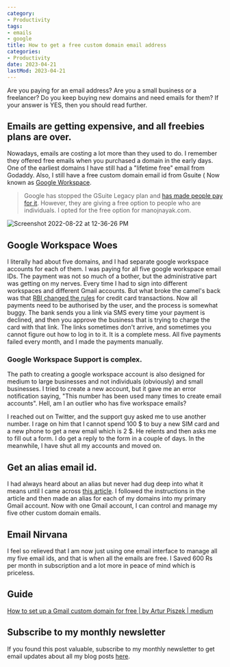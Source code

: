```yaml
---
category:
- Productivity
tags:
- emails
- google
title: How to get a free custom domain email address
categories:
- Productivity
date: 2023-04-21
lastMod: 2023-04-21
---
```

Are you paying for an email address? Are you a small business or a freelancer? Do you keep buying new domains and need emails for them? If your answer is YES, then you should read further.

## Emails are getting expensive, and all freebies plans are over.

Nowadays, emails are costing a lot more than they used to do. I remember they offered free emails when you purchased a domain in the early days. One of the earliest domains I have still had a "lifetime free" email from Godaddy. Also, I still have a free custom domain email id from Gsuite ( Now known as [Google Workspace](https://workspace.google.com/).

> Google has stopped the GSuite Legacy plan and [has made people pay for it](https://support.google.com/a/answer/60217?product_name=UnuFlow&visit_id=637967487199948467-450874955&rd=1&src=supportwidget0). However, they are giving a free option to people who are individuals. I opted for the free option for manojnayak.com.

![Screenshot 2022-08-22 at 12-36-26 PM](https://mataroa.blog/images/16f50369.png)

## Google Workspace Woes

I literally had about five domains, and I had separate google workspace accounts for each of them. I was paying for all five google workspace email IDs. The payment was not so much of a bother, but the administrative part was getting on my nerves. Every time I had to sign into different workspaces and different Gmail accounts. But what broke the camel's back was that [RBI changed the rules](https://economictimes.indiatimes.com/tech/technology/many-recurring-payments-across-otts-cloud-storage-fail-as-platforms-ignore-rbi-rules/articleshow/89547513.cms) for credit card transactions. Now all payments need to be authorised by the user, and the process is somewhat buggy. The bank sends you a link via SMS every time your payment is declined, and then you approve the business that is trying to charge the card with that link. The links sometimes don't arrive, and sometimes you cannot figure out how to log in to it. It is a complete mess. All five payments failed every month, and I made the payments manually.

### Google Workspace Support is complex.

The path to creating a google workspace account is also designed for medium to large businesses and not individuals (obviously) and small businesses. I tried to create a new account, but it gave me an error notification saying, "This number has been used many times to create email accounts". Hell, am I an outlier who has five workspace emails?

I reached out on Twitter, and the support guy asked me to use another number. I rage on him that I cannot spend 100 $ to buy a new SIM card and a new phone to get a new email which is 2 $. He relents and then asks me to fill out a form. I do get a reply to the form in a couple of days. In the meanwhile, I have shut all my accounts and moved on.

## Get an alias email id.

I had always heard about an alias but never had dug deep into what it means until I came across [this article](https://medium.com/@artpi/how-to-set-up-a-gmail-custom-domain-for-free-50fd73bc451d). I followed the instructions in the article and then made an alias for each of my domains into my primary Gmail account. Now with one Gmail account, I can control and manage my five other custom domain emails.

## Email Nirvana

I feel so relieved that I am now just using one email interface to manage all my five email ids, and that is when all the emails are free. I Saved 600 Rs per month in subscription and a lot more in peace of mind which is priceless.

## Guide

[How to set up a Gmail custom domain for free | by Artur Piszek | medium](https://medium.com/@artpi/how-to-set-up-a-gmail-custom-domain-for-free-50fd73bc451d)

## Subscribe to my monthly newsletter

If you found this post valuable, subscribe to my monthly newsletter to get email updates about all my blog posts [here](https://www.getrevue.co/profile/manojnayak).
